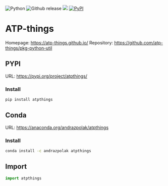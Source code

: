 ![Python](https://img.shields.io/badge/python-3670A0?style=for-the-badge&logo=python&logoColor=ffdd54)
![Github release](https://img.shields.io/github/release/atp-things/pkg-python-util.svg?label=tag&colorB=11ccbb)
![](https://anaconda.org/andrazpolak/atpthings/badges/version.svg)
[![PyPI](https://badge.fury.io/py/atpthings.svg)](https://badge.fury.io/py/atpthings)


# ATP-things

Homepage: https://atp-things.github.io/
Repository: https://github.com/atp-things/pkg-python-util

## PYPI

URL: https://pypi.org/project/atpthings/

### Install

```bash
pip install atpthings
```

## Conda

URL: https://anaconda.org/andrazpolak/atpthings

### Install

```bash
conda install -c andrazpolak atpthings
```

## Import

```python
import atpthings
```
